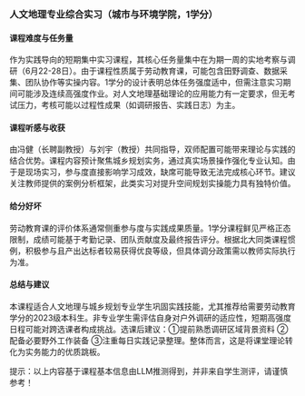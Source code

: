 ### 人文地理专业综合实习（城市与环境学院，1学分）

#### 课程难度与任务量  
作为实践导向的短期集中实习课程，其核心任务量集中在为期一周的实地考察与调研（6月22-28日）。由于课程性质属于劳动教育课，可能包含田野调查、数据采集、团队协作等实操内容。1学分的设计表明总体任务强度适中，但需注意实习期间可能涉及连续高强度作业。对人文地理基础理论的应用能力有一定要求，但无考试压力，考核可能以过程性成果（如调研报告、实践日志）为主。

#### 课程听感与收获  
由冯健（长聘副教授）与刘宇（教授）共同指导，双师配置可能带来理论与实践的结合优势。课程内容预计聚焦城乡规划实务，通过真实场景操作强化专业认知。由于是现场实习，参与度直接影响学习成效，缺席可能导致无法完成核心环节。建议关注教师提供的案例分析框架，此类实习对提升空间规划实操能力具有独特价值。

#### 给分好坏  
劳动教育课的评价体系通常侧重参与度与实践成果质量。1学分课程鲜见严格正态限制，成绩可能基于考勤记录、团队贡献度及最终报告评分。根据北大同类课程惯例，积极参与且产出达标者较易获得优良等级，但具体调分政策需以教师实际执行为准。

#### 总结与建议  
本课程适合人文地理与城乡规划专业学生巩固实践技能，尤其推荐给需要劳动教育学分的2023级本科生。非专业学生需评估自身对户外调研的适应性，短期高强度日程可能对跨选课者构成挑战。选课后建议：①提前熟悉调研区域背景资料 ②配备必要野外工作装备 ③注重每日实践记录整理。整体而言，这是将课堂理论转化为实务能力的优质跳板。

提示：以上内容基于课程基本信息由LLM推测得到，并非来自学生测评，请谨慎参考！